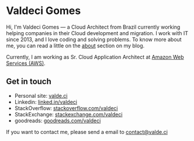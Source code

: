 # Valdeci Gomes

Hi, I'm Valdeci Gomes — a Cloud Architect from Brazil currently working helping companies in their Cloud development and migration. I work with IT since 2013, and I love coding and solving problems. To know more about me, you can read a little on the [about](https://valde.ci/about/) section on my blog.

Currently, I am working as Sr. Cloud Application Architect at [Amazon Web Services (AWS)](https://aws.amazon.com/).

## Get in touch
- Personal site: [valde.ci](https://coderade.github.io)
- Linkedin: [linked.in/valdeci](https://br.linkedin.com/in/valdeci/en)
- StackOverflow: [stackoverflow.com/valdeci](https://stackoverflow.com/users/4157589/valdeci)
- StackExchange: [stackexchange.com/valdeci](https://stackexchange.com/users/5196485/coderade?tab=accounts)
- goodreads: [goodreads.com/valdeci](https://www.goodreads.com/valdeci)

If you want to contact me, please send a email to [contact@valde.ci](mailto:contact@valde.ci)
